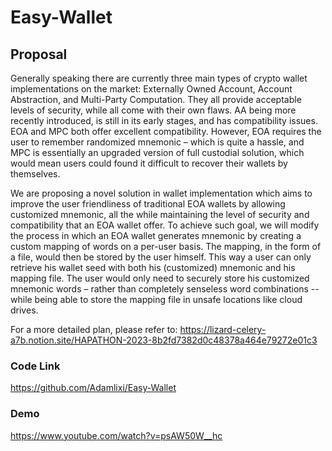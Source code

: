# Easy-Wallet

## Proposal
Generally speaking there are currently three main types of crypto wallet implementations on the market: Externally Owned Account, Account Abstraction, and Multi-Party Computation. They all provide acceptable levels of security, while all come with their own flaws. AA being more recently introduced, is still in its early stages, and has compatibility issues. EOA and MPC both offer excellent compatibility. However, EOA requires the user to remember randomized mnemonic – which is quite a hassle, and MPC is essentially an upgraded version of full custodial solution, which would mean users could found it difficult to recover their wallets by themselves. 

We are proposing a novel solution in wallet implementation which aims to improve the user friendliness of traditional EOA wallets by allowing customized mnemonic, all the while maintaining the level of security and compatibility that an EOA wallet offer. To achieve such goal, we will modify the process in which an EOA wallet generates mnemonic by creating a custom mapping of words on a per-user basis. The mapping, in the form of a file, would then be stored by the user himself. This way a user can only retrieve his wallet seed with both his (customized) mnemonic and his mapping file. The user would only need to securely store his customized mnemonic words – rather than completely senseless word combinations -- while being able to store the mapping file in unsafe locations like cloud drives.

For a more detailed plan, please refer to:
https://lizard-celery-a7b.notion.site/HAPATHON-2023-8b2fd7382d0c48378a464e79272e01c3

### Code Link
https://github.com/Adamlixi/Easy-Wallet

### Demo
https://www.youtube.com/watch?v=psAW50W__hc